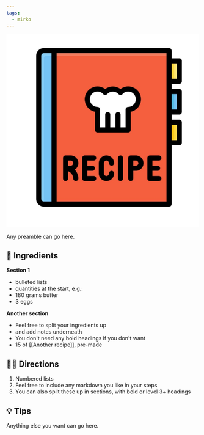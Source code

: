 ```yaml
---
tags:
  - mirko
---
```


![](../images/placeholder.jpeg)

Any preamble can go here.

## 🧾 Ingredients

**Section 1**
- bulleted lists
- quantities at the start, e.g.:
- 180 grams butter
- 3 eggs

**Another section**
- Feel free to split your ingredients up
- and add notes underneath
- You don't need any bold headings if you don't want
- 15 of [[Another recipe]], pre-made

## 👩‍🍳 Directions

1. Numbered lists
2. Feel free to include any markdown you like in your steps
3. You can also split these up in sections, with bold or level 3+ headings

## 💡 Tips

Anything else you want can go here.




